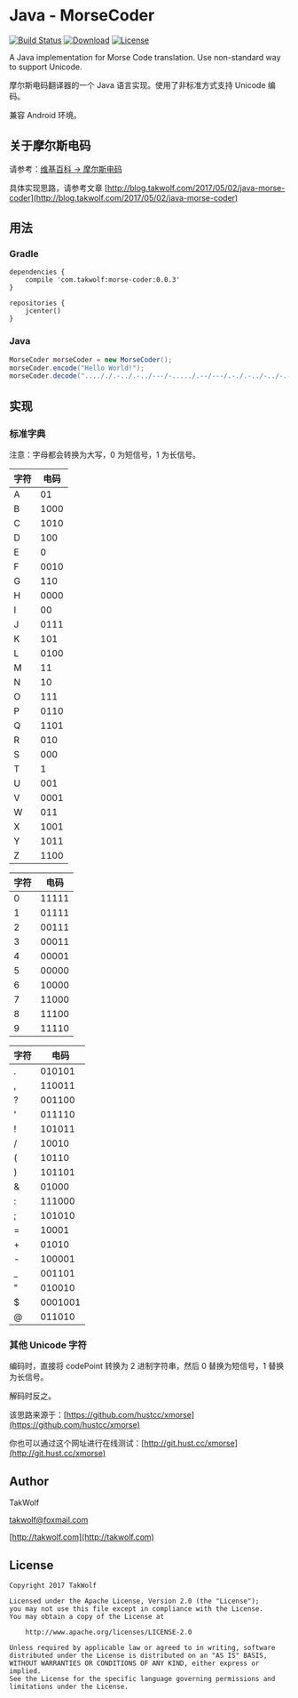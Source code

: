 # Java - MorseCoder #

[![Build Status](https://travis-ci.org/TakWolf/Java-MorseCoder.svg?branch=master)](https://travis-ci.org/TakWolf/Java-MorseCoder)
[![Download](https://api.bintray.com/packages/takwolf/maven/Java-MorseCoder/images/download.svg)](https://bintray.com/takwolf/maven/Java-MorseCoder/_latestVersion)
[![License](https://img.shields.io/github/license/TakWolf/Java-MorseCoder.svg?style=flat)](http://www.apache.org/licenses/LICENSE-2.0)

A Java implementation for Morse Code translation. Use non-standard way to support Unicode.

摩尔斯电码翻译器的一个 Java 语言实现。使用了非标准方式支持 Unicode 编码。

兼容 Android 环境。

## 关于摩尔斯电码 ##

请参考：[维基百科 -> 摩尔斯电码](https://zh.wikipedia.org/wiki/摩尔斯电码)

具体实现思路，请参考文章 [http://blog.takwolf.com/2017/05/02/java-morse-coder](http://blog.takwolf.com/2017/05/02/java-morse-coder)

## 用法 ##

### Gradle ###

```
dependencies {
    compile 'com.takwolf:morse-coder:0.0.3'
}

repositories {
    jcenter()
}
```

### Java ###

``` java
MorseCoder morseCoder = new MorseCoder();
morseCoder.encode("Hello World!");
morseCoder.decode("...././.-../.-../---/-...../.--/---/.-./.-../-../-.-.--/");
```

## 实现 ##

### 标准字典 ###

注意：字母都会转换为大写，0 为短信号，1 为长信号。

| 字符 | 电码 |
|---|---|
| A | 01 |
| B | 1000 |
| C | 1010 |
| D | 100 |
| E | 0 |
| F | 0010 |
| G | 110 |
| H | 0000 |
| I | 00 |
| J | 0111 |
| K | 101 |
| L | 0100 |
| M | 11 |
| N | 10 |
| O | 111 |
| P | 0110 |
| Q | 1101 |
| R | 010 |
| S | 000 |
| T | 1 |
| U | 001 |
| V | 0001 |
| W | 011 |
| X | 1001 |
| Y | 1011 |
| Z | 1100 |

| 字符 | 电码 |
|---|---|
| 0 | 11111 |
| 1 | 01111 |
| 2 | 00111 |
| 3 | 00011 |
| 4 | 00001 |
| 5 | 00000 |
| 6 | 10000 |
| 7 | 11000 |
| 8 | 11100 |
| 9 | 11110 |

| 字符 | 电码 |
|---|---|
| . | 010101 |
| , | 110011 |
| ? | 001100 |
| ' | 011110 |
| ! | 101011 |
| / | 10010 |
| ( | 10110 |
| ) | 101101 |
| & | 01000 |
| : | 111000 |
| ; | 101010 |
| = | 10001 |
| + | 01010 |
| - | 100001 |
| _ | 001101 |
| " | 010010 |
| $ | 0001001 |
| @ | 011010 |

### 其他 Unicode 字符 ###

编码时，直接将 codePoint 转换为 2 进制字符串，然后 0 替换为短信号，1 替换为长信号。

解码时反之。

该思路来源于：[https://github.com/hustcc/xmorse](https://github.com/hustcc/xmorse)

你也可以通过这个网址进行在线测试：[http://git.hust.cc/xmorse](http://git.hust.cc/xmorse)

## Author ##

TakWolf

[takwolf@foxmail.com](mailto:takwolf@foxmail.com)

[http://takwolf.com](http://takwolf.com)

## License ##

```
Copyright 2017 TakWolf

Licensed under the Apache License, Version 2.0 (the "License");
you may not use this file except in compliance with the License.
You may obtain a copy of the License at

    http://www.apache.org/licenses/LICENSE-2.0

Unless required by applicable law or agreed to in writing, software
distributed under the License is distributed on an "AS IS" BASIS,
WITHOUT WARRANTIES OR CONDITIONS OF ANY KIND, either express or implied.
See the License for the specific language governing permissions and
limitations under the License.
```
